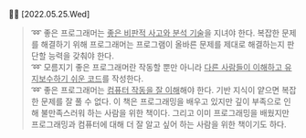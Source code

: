 ✍🏻 [2022.05.25.Wed]

> ➿ 좋은 프로그래머는 <u>좋은 비판적 사고와 분석 기술</u>을 지녀야 한다. 복잡한 문제를 해결하기 위해 프로그래머는 프로그램이 올바른 문제를 제대로 해결하는지 판단할 능력을 갖춰야 한다. <br/>
> ➿ 모름지기 좋은 프로그래머란 작동할 뿐만 아니라 <u>다른 사람들이 이해하고 유지보수하기 쉬운 코드</u>를 작성한다. <br/>
> ➿ 좋은 프로그래머는 <u>컴퓨터 작동을 잘 이해</u>해야 한다. 기반 지식이 얕으면 복잡한 문제를 잘 풀 수 없다. 이 책은 프로그래밍을 배우고 있지만 깊이 부족으로 인해 불만족스러워 하는 사람을 위한 책이다. 그리고 이미 프로그래밍을 배웠지만 프로그래밍과 컴퓨터에 대해 더 잘 알고 싶어 하는 사람을 위한 책이기도 하다.
